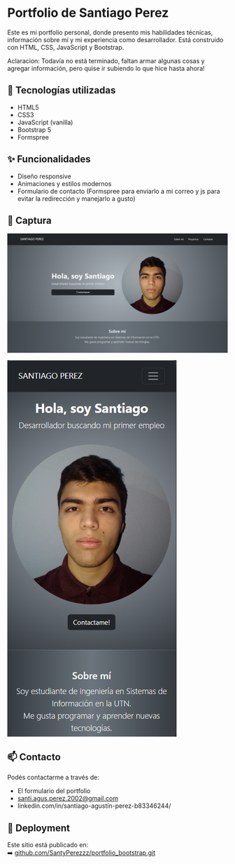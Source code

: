 # Portfolio de Santiago Perez

Este es mi portfolio personal, donde presento mis habilidades técnicas, información sobre mí y mi experiencia como desarrollador. Está construido con HTML, CSS, JavaScript y Bootstrap.

Aclaracion: Todavía no está terminado, faltan armar algunas cosas y agregar información, pero quise ir subiendo lo que hice hasta ahora!

## 🚀 Tecnologías utilizadas

- HTML5
- CSS3
- JavaScript (vanilla)
- Bootstrap 5
- Formspree

## ✨ Funcionalidades

- Diseño responsive
- Animaciones y estilos modernos
- Formulario de contacto (Formspree para enviarlo a mi correo y js para evitar la redirección y manejarlo a gusto)

## 📸 Captura

![Captura del portfolio desktop](./desktop.png) <!-- Si tenés una imagen del sitio -->

![Captura del portfolio mobile](./mobile.png)

## 📫 Contacto

Podés contactarme a través de:
- El formulario del portfolio
- santi.agus.perez.2002@gmail.com
- linkedin.com/in/santiago-agustín-perez-b83346244/

## 🔗 Deployment

Este sitio está publicado en:  
➡️ [github.com/SantyPerezzz/portfolio_bootstrap.git](github.com/SantyPerezzz/portfolio_bootstrap.git)
